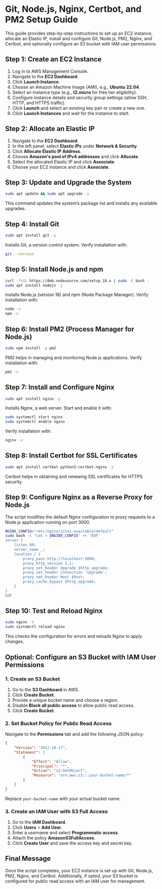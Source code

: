# Git, Node.js, Nginx, Certbot, and PM2 Setup Guide

This guide provides step-by-step instructions to set up an EC2 instance, allocate an Elastic IP, install and configure Git, Node.js, PM2, Nginx, and Certbot, and optionally configure an S3 bucket with IAM user permissions.

## Step 1: Create an EC2 Instance
1. Log in to AWS Management Console.
2. Navigate to the **EC2 Dashboard**.
3. Click **Launch Instance**.
4. Choose an Amazon Machine Image (AMI), e.g., **Ubuntu 22.04**.
5. Select an instance type (e.g., **t2.micro** for free tier eligibility).
6. Configure instance details and security group settings (allow SSH, HTTP, and HTTPS traffic).
7. Click **Launch** and select an existing key pair or create a new one.
8. Click **Launch Instances** and wait for the instance to start.

## Step 2: Allocate an Elastic IP
1. Navigate to the **EC2 Dashboard**.
2. In the left panel, select **Elastic IPs** under **Network & Security**.
3. Click **Allocate Elastic IP Address**.
4. Choose **Amazon's pool of IPv4 addresses** and click **Allocate**.
5. Select the allocated Elastic IP and click **Associate**.
6. Choose your EC2 instance and click **Associate**.

## Step 3: Update and Upgrade the System
```bash
sudo apt update && sudo apt upgrade -y
```
This command updates the system’s package list and installs any available upgrades.

## Step 4: Install Git
```bash
sudo apt install git -y
```
Installs Git, a version control system. Verify installation with:
```bash
git --version
```

## Step 5: Install Node.js and npm
```bash
curl -fsSL https://deb.nodesource.com/setup_18.x | sudo -E bash -
sudo apt install nodejs -y
```
Installs Node.js (version 18) and npm (Node Package Manager). Verify installation with:
```bash
node -v
npm -v
```

## Step 6: Install PM2 (Process Manager for Node.js)
```bash
sudo npm install -g pm2
```
PM2 helps in managing and monitoring Node.js applications. Verify installation with:
```bash
pm2 -v
```

## Step 7: Install and Configure Nginx
```bash
sudo apt install nginx -y
```
Installs Nginx, a web server. Start and enable it with:
```bash
sudo systemctl start nginx
sudo systemctl enable nginx
```
Verify installation with:
```bash
nginx -v
```

## Step 8: Install Certbot for SSL Certificates
```bash
sudo apt install certbot python3-certbot-nginx -y
```
Certbot helps in obtaining and renewing SSL certificates for HTTPS security.

## Step 9: Configure Nginx as a Reverse Proxy for Node.js
The script modifies the default Nginx configuration to proxy requests to a Node.js application running on port 3000.
```bash
NGINX_CONFIG="/etc/nginx/sites-available/default"
sudo bash -c "cat > $NGINX_CONFIG" << 'EOF'
server {
    listen 80;
    server_name _;
    location / {
        proxy_pass http://localhost:3000;
        proxy_http_version 1.1;
        proxy_set_header Upgrade $http_upgrade;
        proxy_set_header Connection 'upgrade';
        proxy_set_header Host $host;
        proxy_cache_bypass $http_upgrade;
    }
}
EOF
```

## Step 10: Test and Reload Nginx
```bash
sudo nginx -t
sudo systemctl reload nginx
```
This checks the configuration for errors and reloads Nginx to apply changes.

## Optional: Configure an S3 Bucket with IAM User Permissions

### 1. Create an S3 Bucket
1. Go to the **S3 Dashboard** in AWS.
2. Click **Create Bucket**.
3. Provide a unique bucket name and choose a region.
4. Disable **Block all public access** to allow public read access.
5. Click **Create Bucket**.

### 2. Set Bucket Policy for Public Read Access
Navigate to the **Permissions** tab and add the following JSON policy:
```json
{
    "Version": "2012-10-17",
    "Statement": [
        {
            "Effect": "Allow",
            "Principal": "*",
            "Action": "s3:GetObject",
            "Resource": "arn:aws:s3:::your-bucket-name/*"
        }
    ]
}
```
Replace `your-bucket-name` with your actual bucket name.

### 3. Create an IAM User with S3 Full Access
1. Go to the **IAM Dashboard**.
2. Click **Users** > **Add User**.
3. Enter a username and select **Programmatic access**.
4. Attach the policy **AmazonS3FullAccess**.
5. Click **Create User** and save the access key and secret key.

## Final Message
Once the script completes, your EC2 instance is set up with Git, Node.js, PM2, Nginx, and Certbot. Additionally, if opted, your S3 bucket is configured for public read access with an IAM user for management.

